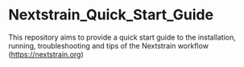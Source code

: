 # Nextstrain_Quick_Start_Guide
This repository aims to provide a quick start guide to the installation, running, troubleshooting and tips of the Nextstrain workflow (https://nextstrain.org)
